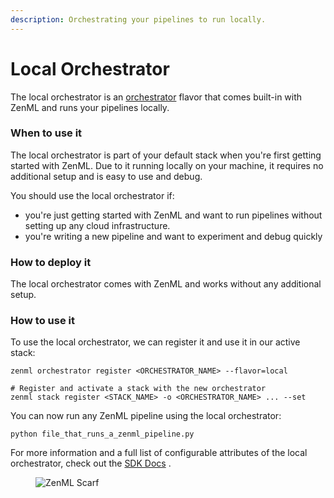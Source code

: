 ```yaml
---
description: Orchestrating your pipelines to run locally.
---
```


# Local Orchestrator

The local orchestrator is an [orchestrator](./orchestrators.md) flavor that comes built-in with ZenML and runs your pipelines locally.

### When to use it

The local orchestrator is part of your default stack when you're first getting started with ZenML. Due to it running locally on your machine, it requires no additional setup and is easy to use and debug.

You should use the local orchestrator if:

* you're just getting started with ZenML and want to run pipelines without setting up any cloud infrastructure.
* you're writing a new pipeline and want to experiment and debug quickly

### How to deploy it

The local orchestrator comes with ZenML and works without any additional setup.

### How to use it

To use the local orchestrator, we can register it and use it in our active stack:

```shell
zenml orchestrator register <ORCHESTRATOR_NAME> --flavor=local

# Register and activate a stack with the new orchestrator
zenml stack register <STACK_NAME> -o <ORCHESTRATOR_NAME> ... --set
```

You can now run any ZenML pipeline using the local orchestrator:

```shell
python file_that_runs_a_zenml_pipeline.py
```

For more information and a full list of configurable attributes of the local orchestrator, check out the [SDK Docs](https://sdkdocs.zenml.io/latest/core\_code\_docs/core-orchestrators/#zenml.orchestrators.local.local\_orchestrator.LocalOrchestrator) .

<figure><img src="https://static.scarf.sh/a.png?x-pxid=f0b4f458-0a54-4fcd-aa95-d5ee424815bc" alt="ZenML Scarf"><figcaption></figcaption></figure>
